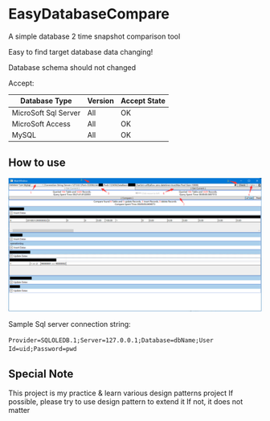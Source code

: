 # EasyDatabaseCompare
A simple database 2 time snapshot comparison tool

Easy to find target database data changing!

Database schema should not changed

Accept:

|Database Type|Version|Accept State|
|-|-|-|
|MicroSoft Sql Server|All|OK|
|MicroSoft Access|All|OK|
|MySQL|All|OK|

How to use
-----------------------
![](https://github.com/Flithor/EasyDatabaseCompare/blob/master/image.png)

Sample Sql server connection string:

`Provider=SQLOLEDB.1;Server=127.0.0.1;Database=dbName;User Id=uid;Password=pwd`

Special Note
------------------------
This project is my practice & learn various design patterns project
If possible, please try to use design pattern to extend it
If not, it does not matter
